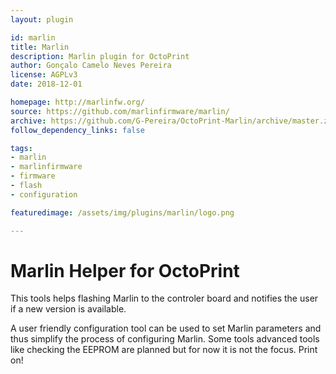 ```yaml
---
layout: plugin

id: marlin
title: Marlin
description: Marlin plugin for OctoPrint
author: Gonçalo Camelo Neves Pereira
license: AGPLv3
date: 2018-12-01

homepage: http://marlinfw.org/
source: https://github.com/marlinfirmware/marlin/
archive: https://github.com/G-Pereira/OctoPrint-Marlin/archive/master.zip
follow_dependency_links: false

tags:
- marlin
- marlinfirmware
- firmware
- flash
- configuration

featuredimage: /assets/img/plugins/marlin/logo.png

---
```


# Marlin Helper for OctoPrint

This tools helps flashing Marlin to the controler board and notifies the user if a new version is available.

A user friendly configuration tool can be used to set Marlin parameters and thus simplify the process of configuring Marlin. Some tools advanced tools like checking the EEPROM are planned but for now it is not the focus.
Print on!
